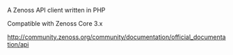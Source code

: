 A Zenoss API client written in PHP

Compatible with Zenoss Core 3.x

http://community.zenoss.org/community/documentation/official_documentation/api